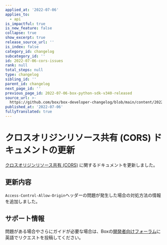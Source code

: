 ```yaml
---
applied_at: '2022-07-06'
applies_to:
  - api
is_impactful: true
is_new_feature: false
collapse: true
show_excerpt: true
release_source_url: ''
is_index: false
category_id: changelog
subcategory_id: ''
id: 2022-07-06-cors-issues
rank: null
total_steps: null
type: changelog
sibling_id: ''
parent_id: changelog
next_page_id: ''
previous_page_id: 2022-07-06-box-python-sdk-v340-released
source_url: >-
  https://github.com/box/box-developer-changelog/blob/main/content/2022/07-06-cors-issues.md
published_at: '2022-07-06'
fullyTranslated: true
---
```

# クロスオリジンリソース共有 (CORS) ドキュメントの更新

[クロスオリジンリソース共有 (CORS)][1] に関するドキュメントを更新しました。

## 更新内容

`Access-Control-Allow-Origin`ヘッダーの問題が発生した場合の対処方法の情報を追加しました。

## サポート情報

問題がある場合やさらにガイドが必要な場合は、Boxの[開発者向けフォーラム][2]に英語でリクエストを投稿してください。

[1]: g://security/cors

[2]: https://support.box.com/hc/en-us/community/topics/360001932973-Platform-and-Developer-Forum
